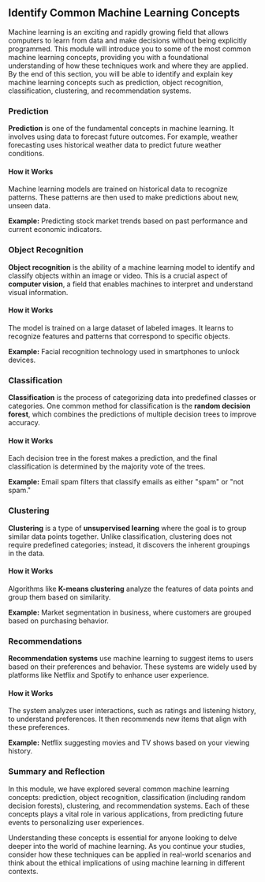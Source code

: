 ## Identify Common Machine Learning Concepts

Machine learning is an exciting and rapidly growing field that allows computers to learn from data and make decisions without being explicitly programmed. This module will introduce you to some of the most common machine learning concepts, providing you with a foundational understanding of how these techniques work and where they are applied. By the end of this section, you will be able to identify and explain key machine learning concepts such as prediction, object recognition, classification, clustering, and recommendation systems.

### Prediction

**Prediction** is one of the fundamental concepts in machine learning. It involves using data to forecast future outcomes. For example, weather forecasting uses historical weather data to predict future weather conditions.

#### How it Works
Machine learning models are trained on historical data to recognize patterns. These patterns are then used to make predictions about new, unseen data. 

**Example:** Predicting stock market trends based on past performance and current economic indicators.

### Object Recognition

**Object recognition** is the ability of a machine learning model to identify and classify objects within an image or video. This is a crucial aspect of **computer vision**, a field that enables machines to interpret and understand visual information.

#### How it Works
The model is trained on a large dataset of labeled images. It learns to recognize features and patterns that correspond to specific objects.

**Example:** Facial recognition technology used in smartphones to unlock devices.

### Classification

**Classification** is the process of categorizing data into predefined classes or categories. One common method for classification is the **random decision forest**, which combines the predictions of multiple decision trees to improve accuracy.

#### How it Works
Each decision tree in the forest makes a prediction, and the final classification is determined by the majority vote of the trees.

**Example:** Email spam filters that classify emails as either "spam" or "not spam."

### Clustering

**Clustering** is a type of **unsupervised learning** where the goal is to group similar data points together. Unlike classification, clustering does not require predefined categories; instead, it discovers the inherent groupings in the data.

#### How it Works
Algorithms like **K-means clustering** analyze the features of data points and group them based on similarity.

**Example:** Market segmentation in business, where customers are grouped based on purchasing behavior.

### Recommendations

**Recommendation systems** use machine learning to suggest items to users based on their preferences and behavior. These systems are widely used by platforms like Netflix and Spotify to enhance user experience.

#### How it Works
The system analyzes user interactions, such as ratings and listening history, to understand preferences. It then recommends new items that align with these preferences.

**Example:** Netflix suggesting movies and TV shows based on your viewing history.

### Summary and Reflection

In this module, we have explored several common machine learning concepts: prediction, object recognition, classification (including random decision forests), clustering, and recommendation systems. Each of these concepts plays a vital role in various applications, from predicting future events to personalizing user experiences.

Understanding these concepts is essential for anyone looking to delve deeper into the world of machine learning. As you continue your studies, consider how these techniques can be applied in real-world scenarios and think about the ethical implications of using machine learning in different contexts.